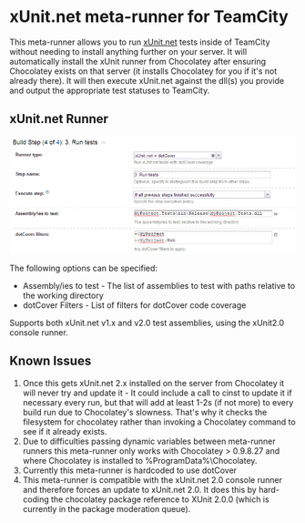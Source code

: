 xUnit.net meta-runner for TeamCity
==================================

This meta-runner allows you to run [xUnit.net](https://github.com/xunit/xunit) tests inside of TeamCity without needing to install anything further on your server. It will automatically install the xUnit runner from Chocolatey after ensuring Chocolatey exists on that server (it installs Chocolatey for you if it's not already there). It will then execute xUnit.net against the dll(s) you provide and output the appropriate test statuses to TeamCity.

xUnit.net Runner
----------------

![Runner configuration in TeamCity](documentation/assets/runner.png)

The following options can be specified:
* Assembly/ies to test - The list of assemblies to test with paths relative to the working directory
* dotCover Filters - List of filters for dotCover code coverage

Supports both xUnit.net v1.x and v2.0 test assemblies, using the xUnit2.0 console runner.

Known Issues
------------

1. Once this gets xUnit.net 2.x installed on the server from Chocolatey it will never try and update it - It could include a call to cinst to update it if necessary every run, but that will add at least 1-2s (if not more) to every build run due to Chocolatey's slowness. That's why it checks the filesystem for chocolatey rather than invoking a Chocolatey command to see if it already exists.
2. Due to difficulties passing dynamic variables between meta-runner runners this meta-runner only works with Chocolatey > 0.9.8.27 and where Chocolatey is installed to %ProgramData%\Chocolatey.
3. Currently this meta-runner is hardcoded to use dotCover
4. This meta-runner is compatible with the xUnit.net 2.0 console runner and therefore forces an update to xUnit.net
2.0. It does this by hard-coding the chocolatey package reference to XUnit 2.0.0 (which is currently in the package
moderation queue).
